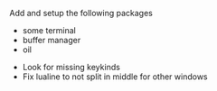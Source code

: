 Add and setup the following packages
* some terminal
* buffer manager
* oil

- Look for missing keykinds
- Fix lualine to not split in middle for other windows
